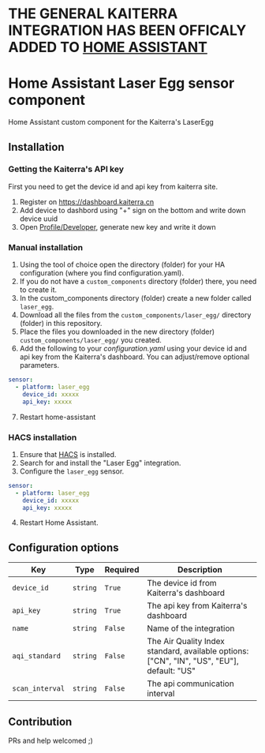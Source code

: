 # THE GENERAL KAITERRA INTEGRATION HAS BEEN OFFICALY ADDED TO [HOME ASSISTANT](https://www.home-assistant.io/integrations/kaiterra)

# Home Assistant Laser Egg sensor component
Home Assistant custom component for the Kaiterra's LaserEgg

## Installation

### Getting the Kaiterra's API key
First you need to get the device id and api key from kaiterra site.
1. Register on https://dashboard.kaiterra.cn
2. Add device to dashbord using "+" sign on the bottom and write down device uuid
3. Open [Profile/Developer](https://dashboard.kaiterra.cn/me/account/developer), generate new key and write it down

### Manual installation
1. Using the tool of choice open the directory (folder) for your HA configuration (where you find configuration.yaml).
2. If you do not have a `custom_components` directory (folder) there, you need to create it.
3. In the custom_components directory (folder) create a new folder called `laser_egg`.
4. Download all the files from the `custom_components/laser_egg/` directory (folder) in this repository.
5. Place the files you downloaded in the new directory (folder) `custom_components/laser_egg/` you created.
6. Add the following to your _configuration.yaml_ using your device id and api key from the Kaiterra's dashboard. You can adjust/remove optional parameters.

```yaml
sensor:
  - platform: laser_egg
    device_id: xxxxx
    api_key: xxxxx
```

7. Restart home-assistant

### HACS installation
1. Ensure that [HACS](https://custom-components.github.io/hacs/) is installed.
2. Search for and install the "Laser Egg" integration.
3. Configure the `laser_egg` sensor.

```yaml
sensor:
  - platform: laser_egg
    device_id: xxxxx
    api_key: xxxxx
```

4. Restart Home Assistant.


## Configuration options

Key | Type | Required | Description
-- | -- | -- | --
`device_id` | `string` | `True` | The device id from Kaiterra's dashboard
`api_key` | `string` | `True` | The api key from Kaiterra's dashboard
`name` | `string` | `False` | Name of the integration
`aqi_standard` | `string` | `False` | The Air Quality Index standard, available options: ["CN", "IN", "US", "EU"], default: "US"
`scan_interval` | `string` | `False` | The api communication interval

## Contribution
PRs and help welcomed ;)
